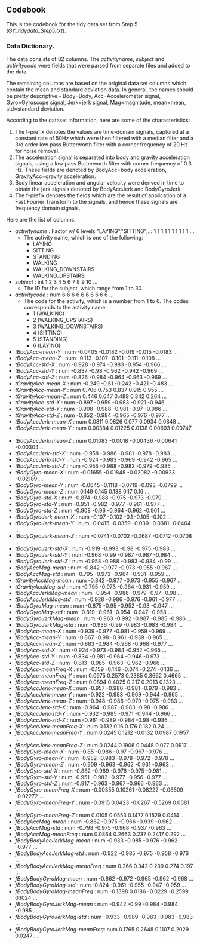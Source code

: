 ## Codebook

This is the codebook for the tidy data set from Step 5 (_GY_tidydata_Step5.txt_).

### Data Dictionary.
The data consists of 82 columns. The *activityname*, *subject* and *activitycode* were fields that were parsed from separate files and added to the data.

The remaining columns are based on the original data set columns which contain the mean and standard deviation data.
In general, the names should be pretty descriptive - Body=Body, Acc=Accelerometer signal, Gyro=Gyroscope signal, Jerk=jerk signal, Mag=magnitude, mean=mean, std=standard deviation.

According to the dataset information, here are some of the characteristics:
1. The t-prefix denotes the values are time-domain signals, captured at a constant rate of 50Hz which were then filtered with a median filter and a 3rd order low pass Butterworth filter with a corner frequency of 20 Hz for noise removal.
2. The acceleration signal is separated into body and gravity acceleration signals, using a low pass Butterworth filter with corner frequency of 0.3 Hz. These fields are denoted by BodyAcc=body acceleration, GravityAcc=gravity acceleration.
3. Body linear acceleration and angular velocity were derived in time to obtain the jerk signals denoted by BodyAccJerk and BodyGyroJerk.
4. The f-prefix denotes the fields which are the result of application of a Fast Fourier Transform to the signals, and hence these signals are frequency domain signals.

Here are the list of columns.

- *activityname*                 : Factor w/ 6 levels "LAYING","SITTING",..: 1 1 1 1 1 1 1 1 1 1 ...
  - The activity name, which is one of the following:
    - LAYING
    - SITTING
    - STANDING
    - WALKING
    - WALKING_DOWNSTAIRS
    - WALKING_UPSTAIRS
- *subject*                      : int  1 2 3 4 5 6 7 8 9 10 ...
  - The ID for the subject, which range from 1 to 30.
- *activitycode*                 : num  6 6 6 6 6 6 6 6 6 6 ...
  - The code for the activity, which is a number from 1 to 6. The codes corresponds to the activity name.
    - 1 (WALKING)
    - 2 (WALKING_UPSTAIRS)
    - 3 (WALKING_DOWNSTAIRS)
    - 4 (SITTING)
    - 5 (STANDING)
    - 6 (LAYING)
- *tBodyAcc-mean-Y*              : num  -0.0405 -0.0182 -0.019 -0.015 -0.0183 ...
- *tBodyAcc-mean-Z*              : num  -0.113 -0.107 -0.101 -0.111 -0.108 ...
- *tBodyAcc-std-X*               : num  -0.928 -0.974 -0.983 -0.954 -0.966 ...
- *tBodyAcc-std-Y*               : num  -0.837 -0.98 -0.962 -0.942 -0.969 ...
- *tBodyAcc-std-Z*               : num  -0.826 -0.984 -0.964 -0.963 -0.969 ...
- *tGravityAcc-mean-X*           : num  -0.249 -0.51 -0.242 -0.421 -0.483 ...
- *tGravityAcc-mean-Y*           : num  0.706 0.753 0.837 0.915 0.955 ...
- *tGravityAcc-mean-Z*           : num  0.446 0.647 0.489 0.342 0.264 ...
- *tGravityAcc-std-X*            : num  -0.897 -0.959 -0.983 -0.921 -0.946 ...
- *tGravityAcc-std-Y*            : num  -0.908 -0.988 -0.981 -0.97 -0.986 ...
- *tGravityAcc-std-Z*            : num  -0.852 -0.984 -0.965 -0.976 -0.977 ...
- *tBodyAccJerk-mean-X*          : num  0.0811 0.0826 0.077 0.0934 0.0848 ...
- *tBodyAccJerk-mean-Y*          : num  0.00384 0.01225 0.0138 0.00693 0.00747 ...
- *tBodyAccJerk-mean-Z*          : num  0.01083 -0.0018 -0.00436 -0.00641 -0.00304 ...
- *tBodyAccJerk-std-X*           : num  -0.958 -0.986 -0.981 -0.978 -0.983 ...
- *tBodyAccJerk-std-Y*           : num  -0.924 -0.983 -0.969 -0.942 -0.965 ...
- *tBodyAccJerk-std-Z*           : num  -0.955 -0.988 -0.982 -0.979 -0.985 ...
- *tBodyGyro-mean-X*             : num  -0.01655 -0.01848 -0.02082 -0.00923 -0.02189 ...
- *tBodyGyro-mean-Y*             : num  -0.0645 -0.1118 -0.0719 -0.093 -0.0799 ...
- *tBodyGyro-mean-Z*             : num  0.149 0.145 0.138 0.17 0.16 ...
- *tBodyGyro-std-X*              : num  -0.874 -0.988 -0.975 -0.973 -0.979 ...
- *tBodyGyro-std-Y*              : num  -0.951 -0.982 -0.977 -0.961 -0.977 ...
- *tBodyGyro-std-Z*              : num  -0.908 -0.96 -0.964 -0.962 -0.961 ...
- *tBodyGyroJerk-mean-X*         : num  -0.107 -0.102 -0.1 -0.105 -0.102 ...
- *tBodyGyroJerk-mean-Y*         : num  -0.0415 -0.0359 -0.039 -0.0381 -0.0404 ...
- *tBodyGyroJerk-mean-Z*         : num  -0.0741 -0.0702 -0.0687 -0.0712 -0.0708 ...
- *tBodyGyroJerk-std-X*          : num  -0.919 -0.993 -0.98 -0.975 -0.983 ...
- *tBodyGyroJerk-std-Y*          : num  -0.968 -0.99 -0.987 -0.987 -0.984 ...
- *tBodyGyroJerk-std-Z*          : num  -0.958 -0.988 -0.983 -0.984 -0.99 ...
- *tBodyAccMag-mean*             : num  -0.842 -0.977 -0.973 -0.955 -0.967 ...
- *tBodyAccMag-std*              : num  -0.795 -0.973 -0.964 -0.931 -0.959 ...
- *tGravityAccMag-mean*          : num  -0.842 -0.977 -0.973 -0.955 -0.967 ...
- *tGravityAccMag-std*           : num  -0.795 -0.973 -0.964 -0.931 -0.959 ...
- *tBodyAccJerkMag-mean*         : num  -0.954 -0.988 -0.979 -0.97 -0.98 ...
- *tBodyAccJerkMag-std*          : num  -0.928 -0.986 -0.976 -0.961 -0.977 ...
- *tBodyGyroMag-mean*            : num  -0.875 -0.95 -0.952 -0.93 -0.947 ...
- *tBodyGyroMag-std*             : num  -0.819 -0.961 -0.954 -0.947 -0.958 ...
- *tBodyGyroJerkMag-mean*        : num  -0.963 -0.992 -0.987 -0.985 -0.986 ...
- *tBodyGyroJerkMag-std*         : num  -0.936 -0.99 -0.983 -0.983 -0.984 ...
- *fBodyAcc-mean-X*              : num  -0.939 -0.977 -0.981 -0.959 -0.969 ...
- *fBodyAcc-mean-Y*              : num  -0.867 -0.98 -0.961 -0.939 -0.965 ...
- *fBodyAcc-mean-Z*              : num  -0.883 -0.984 -0.968 -0.968 -0.977 ...
- *fBodyAcc-std-X*               : num  -0.924 -0.973 -0.984 -0.952 -0.965 ...
- *fBodyAcc-std-Y*               : num  -0.834 -0.981 -0.964 -0.946 -0.973 ...
- *fBodyAcc-std-Z*               : num  -0.813 -0.985 -0.963 -0.962 -0.966 ...
- *fBodyAcc-meanFreq-X*          : num  -0.159 -0.146 -0.074 -0.274 -0.136 ...
- *fBodyAcc-meanFreq-Y*          : num  0.0975 0.2573 0.2385 0.3662 0.4665 ...
- *fBodyAcc-meanFreq-Z*          : num  0.0894 0.4025 0.217 0.2013 0.1323 ...
- *fBodyAccJerk-mean-X*          : num  -0.957 -0.986 -0.981 -0.979 -0.983 ...
- *fBodyAccJerk-mean-Y*          : num  -0.922 -0.983 -0.969 -0.944 -0.965 ...
- *fBodyAccJerk-mean-Z*          : num  -0.948 -0.986 -0.979 -0.975 -0.983 ...
- *fBodyAccJerk-std-X*           : num  -0.964 -0.987 -0.983 -0.98 -0.986 ...
- *fBodyAccJerk-std-Y*           : num  -0.932 -0.985 -0.971 -0.944 -0.966 ...
- *fBodyAccJerk-std-Z*           : num  -0.961 -0.989 -0.984 -0.98 -0.986 ...
- *fBodyAccJerk-meanFreq-X*      : num  0.132 0.16 0.176 0.182 0.24 ...
- *fBodyAccJerk-meanFreq-Y*      : num  0.0245 0.1212 -0.0132 0.0987 0.1957 ...
- *fBodyAccJerk-meanFreq-Z*      : num  0.0244 0.1906 0.0448 0.077 0.0917 ...
- *fBodyGyro-mean-X*             : num  -0.85 -0.986 -0.97 -0.967 -0.976 ...
- *fBodyGyro-mean-Y*             : num  -0.952 -0.983 -0.978 -0.972 -0.978 ...
- *fBodyGyro-mean-Z*             : num  -0.909 -0.963 -0.962 -0.961 -0.963 ...
- *fBodyGyro-std-X*              : num  -0.882 -0.989 -0.976 -0.975 -0.981 ...
- *fBodyGyro-std-Y*              : num  -0.951 -0.982 -0.977 -0.956 -0.977 ...
- *fBodyGyro-std-Z*              : num  -0.917 -0.963 -0.967 -0.966 -0.963 ...
- *fBodyGyro-meanFreq-X*         : num  -0.00355 0.10261 -0.08222 -0.06609 -0.02272 ...
- *fBodyGyro-meanFreq-Y*         : num  -0.0915 0.0423 -0.0267 -0.5269 0.0681 ...
- *fBodyGyro-meanFreq-Z*         : num  0.0105 0.0553 0.1477 0.1529 0.0414 ...
- *fBodyAccMag-mean*             : num  -0.862 -0.975 -0.966 -0.939 -0.962 ...
- *fBodyAccMag-std*              : num  -0.798 -0.975 -0.968 -0.937 -0.963 ...
- *fBodyAccMag-meanFreq*         : num  0.0864 0.2663 0.237 0.2417 0.292 ...
- *fBodyBodyAccJerkMag-mean*     : num  -0.933 -0.985 -0.976 -0.962 -0.977 ...
- *fBodyBodyAccJerkMag-std*      : num  -0.922 -0.985 -0.975 -0.958 -0.976 ...
- *fBodyBodyAccJerkMag-meanFreq* : num  0.266 0.342 0.239 0.274 0.197 ...
- *fBodyBodyGyroMag-mean*        : num  -0.862 -0.972 -0.965 -0.962 -0.968 ...
- *fBodyBodyGyroMag-std*         : num  -0.824 -0.961 -0.955 -0.947 -0.959 ...
- *fBodyBodyGyroMag-meanFreq*    : num  -0.1398 0.0186 -0.0229 -0.2599 0.1024 ...
- *fBodyBodyGyroJerkMag-mean*    : num  -0.942 -0.99 -0.984 -0.984 -0.985 ...
- *fBodyBodyGyroJerkMag-std*     : num  -0.933 -0.989 -0.983 -0.983 -0.983 ...
- *fBodyBodyGyroJerkMag-meanFreq*: num  0.1765 0.2648 0.1107 0.2029 0.0247 ...

